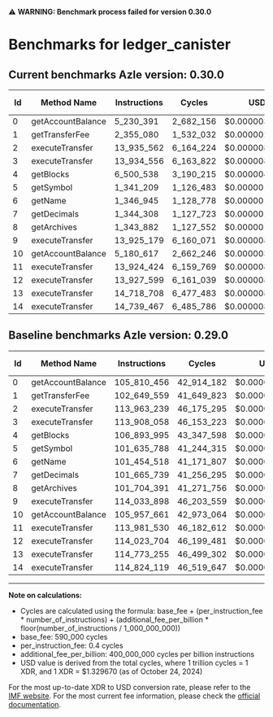 ⚠️ **WARNING: Benchmark process failed for version 0.30.0**

# Benchmarks for ledger_canister

## Current benchmarks Azle version: 0.30.0

| Id  | Method Name       | Instructions | Cycles    | USD           | USD/Million Calls | Change                                  |
| --- | ----------------- | ------------ | --------- | ------------- | ----------------- | --------------------------------------- |
| 0   | getAccountBalance | 5_230_391    | 2_682_156 | $0.0000035664 | $3.56             | <font color="green">-100_580_065</font> |
| 1   | getTransferFee    | 2_355_080    | 1_532_032 | $0.0000020371 | $2.03             | <font color="green">-100_294_479</font> |
| 2   | executeTransfer   | 13_935_562   | 6_164_224 | $0.0000081964 | $8.19             | <font color="green">-100_027_677</font> |
| 3   | executeTransfer   | 13_934_556   | 6_163_822 | $0.0000081958 | $8.19             | <font color="green">-99_973_502</font>  |
| 4   | getBlocks         | 6_500_538    | 3_190_215 | $0.0000042419 | $4.24             | <font color="green">-100_393_457</font> |
| 5   | getSymbol         | 1_341_209    | 1_126_483 | $0.0000014979 | $1.49             | <font color="green">-100_294_579</font> |
| 6   | getName           | 1_346_945    | 1_128_778 | $0.0000015009 | $1.50             | <font color="green">-100_107_573</font> |
| 7   | getDecimals       | 1_344_308    | 1_127_723 | $0.0000014995 | $1.49             | <font color="green">-100_321_431</font> |
| 8   | getArchives       | 1_343_882    | 1_127_552 | $0.0000014993 | $1.49             | <font color="green">-100_360_509</font> |
| 9   | executeTransfer   | 13_925_179   | 6_160_071 | $0.0000081909 | $8.19             | <font color="green">-100_108_719</font> |
| 10  | getAccountBalance | 5_180_617    | 2_662_246 | $0.0000035399 | $3.53             | <font color="green">-100_777_044</font> |
| 11  | executeTransfer   | 13_924_424   | 6_159_769 | $0.0000081905 | $8.19             | <font color="green">-100_057_106</font> |
| 12  | executeTransfer   | 13_927_599   | 6_161_039 | $0.0000081921 | $8.19             | <font color="green">-100_096_105</font> |
| 13  | executeTransfer   | 14_718_708   | 6_477_483 | $0.0000086129 | $8.61             | <font color="green">-100_054_547</font> |
| 14  | executeTransfer   | 14_739_467   | 6_485_786 | $0.0000086240 | $8.62             | <font color="green">-100_084_652</font> |

## Baseline benchmarks Azle version: 0.29.0

| Id  | Method Name       | Instructions | Cycles     | USD           | USD/Million Calls |
| --- | ----------------- | ------------ | ---------- | ------------- | ----------------- |
| 0   | getAccountBalance | 105_810_456  | 42_914_182 | $0.0000570617 | $57.06            |
| 1   | getTransferFee    | 102_649_559  | 41_649_823 | $0.0000553805 | $55.38            |
| 2   | executeTransfer   | 113_963_239  | 46_175_295 | $0.0000613979 | $61.39            |
| 3   | executeTransfer   | 113_908_058  | 46_153_223 | $0.0000613686 | $61.36            |
| 4   | getBlocks         | 106_893_995  | 43_347_598 | $0.0000576380 | $57.63            |
| 5   | getSymbol         | 101_635_788  | 41_244_315 | $0.0000548413 | $54.84            |
| 6   | getName           | 101_454_518  | 41_171_807 | $0.0000547449 | $54.74            |
| 7   | getDecimals       | 101_665_739  | 41_256_295 | $0.0000548573 | $54.85            |
| 8   | getArchives       | 101_704_391  | 41_271_756 | $0.0000548778 | $54.87            |
| 9   | executeTransfer   | 114_033_898  | 46_203_559 | $0.0000614355 | $61.43            |
| 10  | getAccountBalance | 105_957_661  | 42_973_064 | $0.0000571400 | $57.13            |
| 11  | executeTransfer   | 113_981_530  | 46_182_612 | $0.0000614076 | $61.40            |
| 12  | executeTransfer   | 114_023_704  | 46_199_481 | $0.0000614301 | $61.43            |
| 13  | executeTransfer   | 114_773_255  | 46_499_302 | $0.0000618287 | $61.82            |
| 14  | executeTransfer   | 114_824_119  | 46_519_647 | $0.0000618558 | $61.85            |

---

**Note on calculations:**

- Cycles are calculated using the formula: base_fee + (per_instruction_fee \* number_of_instructions) + (additional_fee_per_billion \* floor(number_of_instructions / 1_000_000_000))
- base_fee: 590_000 cycles
- per_instruction_fee: 0.4 cycles
- additional_fee_per_billion: 400_000_000 cycles per billion instructions
- USD value is derived from the total cycles, where 1 trillion cycles = 1 XDR, and 1 XDR = $1.329670 (as of October 24, 2024)

For the most up-to-date XDR to USD conversion rate, please refer to the [IMF website](https://www.imf.org/external/np/fin/data/rms_sdrv.aspx).
For the most current fee information, please check the [official documentation](https://internetcomputer.org/docs/current/developer-docs/gas-cost#execution).
